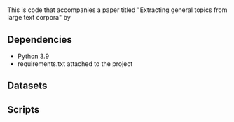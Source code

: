 # 
This is code that accompanies a paper titled "Extracting general topics from large text corpora" by


## Dependencies
- Python 3.9
- requirements.txt attached to the project

## Datasets

## Scripts
